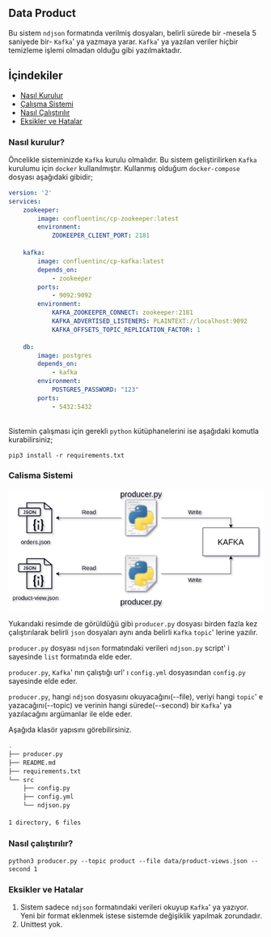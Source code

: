 ## Data Product

Bu sistem `ndjson` formatında verilmiş dosyaları, belirli sürede bir -mesela 5 saniyede bir- `Kafka`' ya yazmaya yarar. `Kafka`' ya yazılan veriler hiçbir temizleme işlemi olmadan olduğu gibi yazılmaktadır. 

## İçindekiler

* [Nasıl Kurulur](#nasıl-kurulur)
* [Çalışma Sistemi](#calisma-sistemi)
* [Nasıl Çalıştırılır](#nasıl-çalıştırılır)
* [Eksikler ve Hatalar](#eksikler-ve-hatalar)

### Nasıl kurulur?

Öncelikle sisteminizde `Kafka` kurulu olmalıdır. Bu sistem geliştirilirken `Kafka` kurulumu için `docker` kullanılmıştır. Kullanmış olduğum `docker-compose` dosyası aşağıdaki gibidir;

```yaml
version: '2'
services: 
    zookeeper:
        image: confluentinc/cp-zookeeper:latest
        environment: 
            ZOOKEEPER_CLIENT_PORT: 2181
    
    kafka:
        image: confluentinc/cp-kafka:latest
        depends_on: 
            - zookeeper
        ports: 
            - 9092:9092
        environment: 
            KAFKA_ZOOKEEPER_CONNECT: zookeeper:2181
            KAFKA_ADVERTISED_LISTENERS: PLAINTEXT://localhost:9092
            KAFKA_OFFSETS_TOPIC_REPLICATION_FACTOR: 1
    
    db:
        image: postgres
        depends_on: 
            - kafka
        environment:
            POSTGRES_PASSWORD: "123"
        ports:
            - 5432:5432
            
```

Sistemin çalışması için gerekli `python` kütüphanelerini ise aşağıdaki komutla kurabilirsiniz;

```
pip3 install -r requirements.txt
```

### Calisma Sistemi

![diagram](img/diagram.png)

Yukarıdaki resimde de görüldüğü gibi `producer.py` dosyası birden fazla kez çalıştırılarak belirli `json` dosyaları aynı anda belirli `Kafka` `topic`' lerine yazılır.


`producer.py` dosyası `ndjson` formatındaki verileri `ndjson.py` script' i sayesinde `list` formatında elde eder.

`producer.py`, `Kafka`' nın çalıştığı url' ı `config.yml` dosyasından `config.py` sayesinde elde eder.

`producer.py`, hangi `ndjson` dosyasını okuyacağını(--file), veriyi hangi `topic`' e yazacağını(--topic) ve verinin hangi sürede(--second) bir  `Kafka`' ya yazılacağını argümanlar ile elde eder.

Aşağıda klasör yapısını görebilirsiniz.

```bash
.
├── producer.py
├── README.md
├── requirements.txt
└── src
    ├── config.py
    ├── config.yml
    └── ndjson.py

1 directory, 6 files
```

### Nasıl çalıştırılır?

```
python3 producer.py --topic product --file data/product-views.json --second 1
```


### Eksikler ve Hatalar

1. Sistem sadece `ndjson` formatındaki verileri okuyup `Kafka`' ya yazıyor. Yeni bir format eklenmek istese sistemde değişiklik yapılmak zorundadır.
2. Unittest yok.